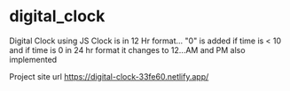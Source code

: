 # digital_clock
Digital Clock using JS
Clock is in 12 Hr format... "0" is added if time is < 10 and if time is 0 in 24 hr format it changes to 12...AM and PM also implemented

Project site url
https://digital-clock-33fe60.netlify.app/
